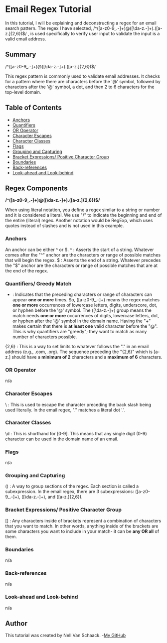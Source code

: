 # Email Regex Tutorial

In this tutorial, I will be explaining and deconstructing a regex for an email search pattern. The regex I have selected, /^([a-z0-9_\.-]+)@([\da-z\.-]+)\.([a-z\.]{2,6})$/ , is used specifically to verify user input to validate the input is a valid email address. 

## Summary

/^([a-z0-9_\.-]+)@([\da-z\.-]+)\.([a-z\.]{2,6})$/

This regex pattern is commonly used to validate email addresses. It checks for a pattern where there are characters before the '@' symbol, followed by characters after the '@' symbol, a dot, and then 2 to 6 characters for the top-level domain.

## Table of Contents

- [Anchors](#anchors)
- [Quantifiers](#quantifiers)
- [OR Operator](#or-operator)
- [Character Escapes](#character-escapes)
- [Character Classes](#character-classes)
- [Flags](#flags)
- [Grouping and Capturing](#grouping-and-capturing)
- [Bracket Expressions/ Positive Character Group](#bracket-expressions-positive-character-group)
- [Boundaries](#boundaries)
- [Back-references](#back-references)
- [Look-ahead and Look-behind](#look-ahead-and-look-behind)

## Regex Components

**/^([a-z0-9_\.-]+)@([\da-z\.-]+)\.([a-z\.]{2,6})$/**

When using literal notation, you define a regex similar to a string or number and it is considered a literal. We use "/" to indicate the beginning and end of the entire (literal) regex. Another notation would be RegExp, which uses quotes instead of slashes and is not used in this example.

### Anchors

An anchor can be either ^ or $.
^ : Asserts the start of a string. Whatever comes after the "^" anchor are the characters or range of possible matches that will begin the regex.
$ : Asserts the end of a string. Whatever precedes the "$" anchor are the characters or range of possible matches that are at the end of the regex.

### Quantifiers/ Greedy Match

+ : Indicates that the preceding characters or range of characters can appear **one or more** times.
So, ([a-z0-9_\.-]+) means the regex matches **one or more** occurrences of lowercase letters, digits, underscore, dot, or hyphen before the '@' symbol. The ([\da-z\.-]+) group means the match needs **one or more** occurrences of digits, lowercase letters, dot, or hyphen after the '@' symbol in the domain name. Having the "+" makes certain that there is **at least one** valid character before the "@". This is why quantifiers are "greedy"; they want to match as many number of characters possible.

{2,6} : This is a way to set limits to whatever follows the "." in an email address (e.g., .com, .org). The sequence preceding the "{2,6}" which is [a-z\.] should have a **minimum of 2** characters and a **maximum of 6** characters.

### OR Operator
n/a

### Character Escapes

\ : This is used to escape the character preceding the back slash being used literally. In the email regex, "\." matches a literal dot '.'.

### Character Classes

\d : This is shorthand for [0-9]. This means that any single digit (0-9) character can be used in the domain name of an email. 

### Flags
n/a 

### Grouping and Capturing

() : A way to group sections of the regex. Each section is called a subexpression. In the email regex, there are 3 subexpressions: ([a-z0-9_\.-]+), ([\da-z\.-]+), and ([a-z\.]{2,6}). 

### Bracket Expressions/ Positive Character Group

[] : Any characters inside of brackets represent a combination of characters that you want to match. In other words, anything inside of the brackets are some characters you want to include in your match- it can be **any OR all** of them.

### Boundaries
n/a

### Back-references
n/a

### Look-ahead and Look-behind
n/a 

## Author

This tutorial was created by Nell Van Schaack.
-[My GitHub](https://github.com/nvanschaack)